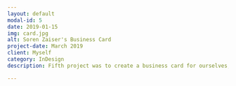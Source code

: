 ```yaml
---
layout: default
modal-id: 5
date: 2019-01-15
img: card.jpg
alt: Soren Zaiser's Business Card
project-date: March 2019
client: Myself
category: InDesign
description: Fifth project was to create a business card for ourselves, or some business that we thought up. 

---
```

